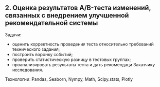 ## 2. Оценка результатов A/B-теста изменений, связанных с внедрением улучшенной рекомендательной системы
Задачи: 
- оценить корректность проведения теста относительно требований технического задания;
- построить воронку событий;
- проверить статистическую разницу в тестовых группах;
- проанализировать результаты теста и дать рекомендаци Заказчику исследования.  


Технологии: Pandas, Seaborn, Nympy, Math, Scipy.stats, Plotly
